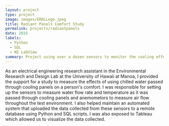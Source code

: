 ```yaml
---
layout: project
type: project
image: images/ERDLLogo.jpeg
title: Radiant Panels Comfort Study
permalink: projects/radiantpanels
date: 2015
labels:
  - Python
  - SQL
  - NI LabView
summary: Project using over a dozen sensors to monitor the cooling effects of panels. 
---
```


As an electrical engineering research assistant in the Environmental Research and Design Lab at the University of Hawaii at Manoa, I provided the support for a study to measure the effects of using chilled water passed through cooling panels on a person's comfort. I was responsible for setting up the sensors to measure water flow rate and temperature as it was passed through cooling panels and anemometors to measure air flow throughout the test environment. I also helped maintain an automated system that uploaded the data collected from these sensors to a remote database using Python and SQL scripts. I was also exposed to Tableau which allowed us to visualize the data collected.

